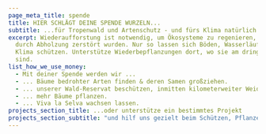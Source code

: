 ```yaml
---
page_meta_title: spende
title: HIER SCHLÄGT DEINE SPENDE WURZELN...
subtitle: ...für Tropenwald und Artenschutz - und fürs Klima natürlich.
excerpt: Wiederaufforstung ist notwendig, um Ökosysteme zu regenieren, welche
  durch Abholzung zerstört wurden. Nur so lassen sich Böden, Wasserläufe und
  Klima schützen. Unterstütze Wiederbepflanzungen dort, wo sie am dringensten
  sind.
list_how_we_use_money:
  - Mit deiner Spende werden wir ...
  - ... Bäume bedrohter Arten finden & deren Samen großziehen.
  - ... unserer Wald-Reservat beschützen, inmitten kilometerweiter Weiden.
  - ... mehr Bäume pflanzen.
  - ... Viva la Selva wachsen lassen.
projects_section_title: ...oder unterstütze ein bestimmtes Projekt
projects_section_subtitle: "und hilf uns gezielt beim Schützen, Pflanzen oder Großziehen:"
---
```

